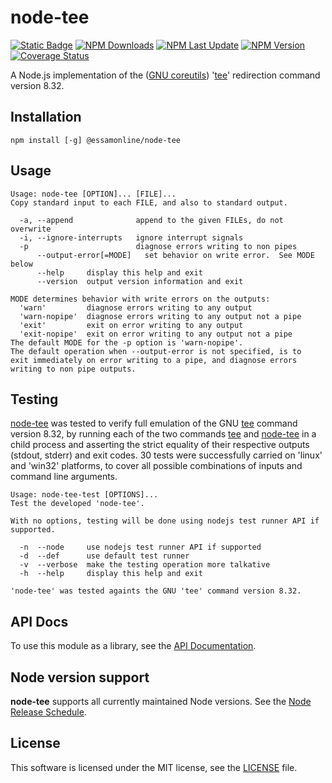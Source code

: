 # node-tee

[![Static Badge](https://img.shields.io/badge/GNU%20coreutils-node--tee-blue?logo=GNU&logoColor=FFFFFF)](https://www.npmjs.com/package/@essamonline/node-tee)
[![NPM Downloads](https://img.shields.io/npm/d18m/%40essamonline%2Fnode-tee?logo=npm&color=lightgreen)](https://www.npmjs.com/package/@essamonline/node-tee)
[![NPM Last Update](https://img.shields.io/npm/last-update/%40essamonline%2Fnode-tee?logo=npm&color=blue)](https://www.npmjs.com/package/@essamonline/node-tee)
[![NPM Version](https://img.shields.io/npm/v/%40essamonline%2Fnode-tee?logo=npm)](https://www.npmjs.com/package/@essamonline/node-tee)
[![Coverage Status](https://coveralls.io/repos/github/essamatefelsherif/node-tee/badge.svg?branch=main)](https://coveralls.io/github/essamatefelsherif/node-tee?branch=main)

A Node.js implementation of the ([GNU coreutils](https://www.gnu.org/software/coreutils/ "GNU coreutils")) '[tee](https://www.gnu.org/software/coreutils/manual/html_node/tee-invocation.html "tee")' redirection command version 8.32.

## Installation

```
npm install [-g] @essamonline/node-tee
```

## Usage

```
Usage: node-tee [OPTION]... [FILE]...
Copy standard input to each FILE, and also to standard output.

  -a, --append              append to the given FILEs, do not overwrite
  -i, --ignore-interrupts   ignore interrupt signals
  -p                        diagnose errors writing to non pipes
      --output-error[=MODE]   set behavior on write error.  See MODE below
      --help     display this help and exit
      --version  output version information and exit

MODE determines behavior with write errors on the outputs:
  'warn'         diagnose errors writing to any output
  'warn-nopipe'  diagnose errors writing to any output not a pipe
  'exit'         exit on error writing to any output
  'exit-nopipe'  exit on error writing to any output not a pipe
The default MODE for the -p option is 'warn-nopipe'.
The default operation when --output-error is not specified, is to
exit immediately on error writing to a pipe, and diagnose errors
writing to non pipe outputs.

```

## Testing

[node-tee](bin/node-tee "node-tee") was tested to verify full emulation of the GNU [tee](https://www.gnu.org/software/coreutils/manual/html_node/tee-invocation.html "tee") command version 8.32, by running each of the two commands [tee](https://www.gnu.org/software/coreutils/manual/html_node/tee-invocation.html "tee") and [node-tee](bin/node-tee "node-tee") in a child process and asserting the strict equality of their respective outputs (stdout, stderr) and exit codes. 30 tests were successfully carried on 'linux' and 'win32' platforms, to cover all possible combinations of inputs and command line arguments.
```
Usage: node-tee-test [OPTIONS]...
Test the developed 'node-tee'.

With no options, testing will be done using nodejs test runner API if supported.

  -n  --node     use nodejs test runner API if supported
  -d  --def      use default test runner
  -v  --verbose  make the testing operation more talkative
  -h  --help     display this help and exit

'node-tee' was tested againts the GNU 'tee' command version 8.32.
```

## API Docs

To use this module as a library, see the [API Documentation](https://essamatefelsherif.github.io/node-tee/ "API Documentation").

## Node version support

**node-tee** supports all currently maintained Node versions. See the [Node Release Schedule][].

[node release schedule]: https://github.com/nodejs/Release#release-schedule

## License

This software is licensed under the MIT license, see the [LICENSE](./LICENSE "LICENSE") file.
